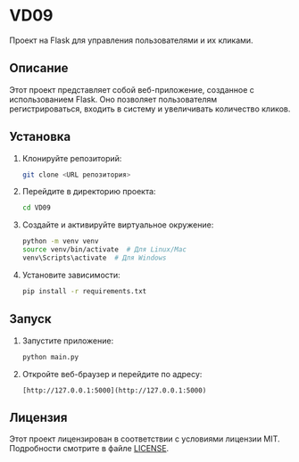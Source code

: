 # VD09

Проект на Flask для управления пользователями и их кликами.

## Описание

Этот проект представляет собой веб-приложение, созданное с использованием Flask. Оно позволяет пользователям регистрироваться, входить в систему и увеличивать количество кликов.

## Установка

1. Клонируйте репозиторий:
    ```sh
    git clone <URL репозитория>
    ```

2. Перейдите в директорию проекта:
    ```sh
    cd VD09
    ```

3. Создайте и активируйте виртуальное окружение:
    ```sh
    python -m venv venv
    source venv/bin/activate  # Для Linux/Mac
    venv\Scripts\activate  # Для Windows
    ```

4. Установите зависимости:
    ```sh
    pip install -r requirements.txt
    ```

## Запуск

1. Запустите приложение:
    ```sh
    python main.py
    ```

2. Откройте веб-браузер и перейдите по адресу:
    ```
    [http://127.0.0.1:5000](http://127.0.0.1:5000)
    ```

## Лицензия

Этот проект лицензирован в соответствии с условиями лицензии MIT. Подробности смотрите в файле [LICENSE](LICENSE).
